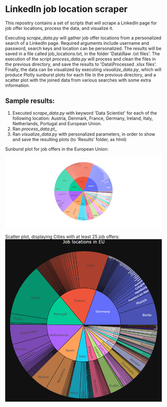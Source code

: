 # LinkedIn job location scraper

This repositry contains a set of scripts that will scrape a LinkedIn page for job offer locations, process the data, and visualize it.

Executing _scrape_data.py_ will gather job offer locations from a personalized search of a LinkedIn page. Required arguments include username and password, search keys and location can be personalized. The results will be saved in a file called job_locations.txt, in the folder 'Data\Raw .txt files'. The execution of the script _process_data.py_ will process and clean the files in the previous directory, and save the results to 'Data\Processed .xlsx files'. Finally, the data can be visualized by executing _visualize_data.py_, which will produce Plotly sunburst plots for each file in the previous directory, and a scatter plot with the joined data from various searches with some extra information.

## Sample results:

1. Executed _scrape_data.py_ with keyword 'Data Scientist' for each of the following location: Austria, Denmark, France, Germany, Ireland, Italy, Netherlands, Portugal and European Union.
2. Ran _process_data.pt__
3. Ran _visualize_data.py_ with personalized parameters, in order to show and save the resulting plots (to 'Results' folder, as html) 

Sunburst plot for job offers in the European Union:

![Sunburst Plot EU](./Plots/Sunburst_EU.png)

Scatter plot, displaying Cities with at least 25 job offers:
![Sunburst Plot EU](./Plots/Sunburst_plot_EU.png)

